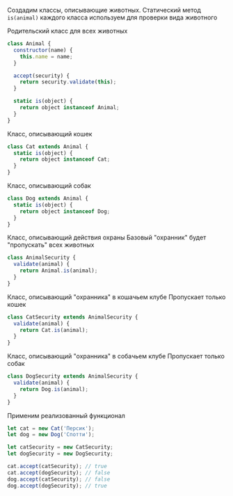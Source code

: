 Создадим классы, описывающие животных.
Статический метод `is(animal)` каждого класса используем для проверки вида животного

Родительский класс для всех животных
```javascript
class Animal {
  constructor(name) {
    this.name = name;
  }

  accept(security) {
    return security.validate(this);
  }

  static is(object) {
    return object instanceof Animal;
  }
}
```

Класс, описывающий кошек
```javascript
class Cat extends Animal {
  static is(object) {
    return object instanceof Cat;
  }
}
```

Класс, описывающий собак
```javascript
class Dog extends Animal {
  static is(object) {
    return object instanceof Dog;
  }
}
```

Класс, описывающий действия охраны
Базовый "охранник" будет "пропускать" всех животных
```javascript
class AnimalSecurity {
  validate(animal) {
    return Animal.is(animal);
  }
}
```

Класс, описывающий "охранника" в кошачьем клубе
Пропускает только кошек
```javascript
class CatSecurity extends AnimalSecurity {
  validate(animal) {
    return Cat.is(animal);
  }
}
```

Класс, описывающий "охранника" в собачьем клубе
Пропускает только собак
```javascript
class DogSecurity extends AnimalSecurity {
  validate(animal) {
    return Dog.is(animal);
  }
}
```

Применим реализованный функционал
```javascript
let cat = new Cat('Персик');
let dog = new Dog('Спотти');

let catSecurity = new CatSecurity;
let dogSecurity = new DogSecurity;

cat.accept(catSecurity); // true
cat.accept(dogSecurity); // false
dog.accept(catSecurity); // false
dog.accept(dogSecurity); // true
```
